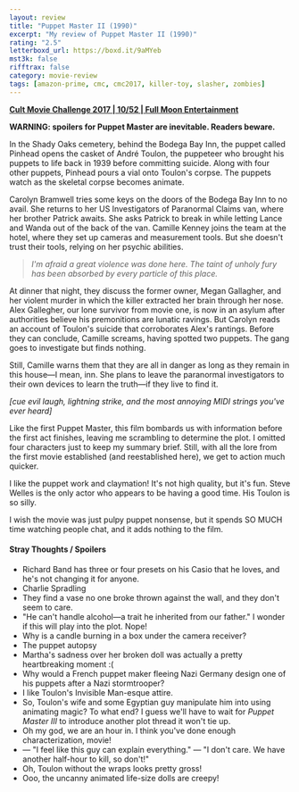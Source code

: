 ```yaml
---
layout: review
title: "Puppet Master II (1990)"
excerpt: "My review of Puppet Master II (1990)"
rating: "2.5"
letterboxd_url: https://boxd.it/9aMYeb
mst3k: false
rifftrax: false
category: movie-review
tags: [amazon-prime, cmc, cmc2017, killer-toy, slasher, zombies]
---
```


<b><a href="https://boxd.it/q7TYk/detail" target="_blank" rel="noopener">Cult Movie Challenge 2017 | 10/52 | Full Moon Entertainment</a></b>

<b>WARNING: spoilers for Puppet Master are inevitable. Readers beware.</b>

In the Shady Oaks cemetery, behind the Bodega Bay Inn, the puppet called Pinhead opens the casket of André Toulon, the puppeteer who brought his puppets to life back in 1939 before committing suicide. Along with four other puppets, Pinhead pours a vial onto Toulon's corpse. The puppets watch as the skeletal corpse becomes animate.

Carolyn Bramwell tries some keys on the doors of the Bodega Bay Inn to no avail. She returns to her US Investigators of Paranormal Claims van, where her brother Patrick awaits. She asks Patrick to break in while letting Lance and Wanda out of the back of the van. Camille Kenney joins the team at the hotel, where they set up cameras and measurement tools. But she doesn't trust their tools, relying on her psychic abilities.

<blockquote><i>I'm afraid a great violence was done here. The taint of unholy fury has been absorbed by every particle of this place.</i></blockquote>

At dinner that night, they discuss the former owner, Megan Gallagher, and her violent murder in which the killer extracted her brain through her nose. Alex Gallegher, our lone survivor from movie one, is now in an asylum after authorities believe his premonitions are lunatic ravings. But Carolyn reads an account of Toulon's suicide that corroborates Alex's rantings. Before they can conclude, Camille screams, having spotted two puppets. The gang goes to investigate but finds nothing.

Still, Camille warns them that they are all in danger as long as they remain in this house—I mean, inn. She plans to leave the paranormal investigators to their own devices to learn the truth—if they live to find it.

<i>[cue evil laugh, lightning strike, and the most annoying MIDI strings you've ever heard]</i>

Like the first Puppet Master, this film bombards us with information before the first act finishes, leaving me scrambling to determine the plot. I omitted four characters just to keep my summary brief. Still, with all the lore from the first movie established (and reestablished here), we get to action much quicker.

I like the puppet work and claymation! It's not high quality, but it's fun. Steve Welles is the only actor who appears to be having a good time. His Toulon is so silly.

I wish the movie was just pulpy puppet nonsense, but it spends SO MUCH time watching people chat, and it adds nothing to the film.

#### Stray Thoughts / Spoilers

- Richard Band has three or four presets on his Casio that he loves, and he's not changing it for anyone.
- Charlie Spradling
- They find a vase no one broke thrown against the wall, and they don't seem to care.
- "He can't handle alcohol—a trait he inherited from our father." I wonder if this will play into the plot. Nope!
- Why is a candle burning in a box under the camera receiver?
- The puppet autopsy
- Martha's sadness over her broken doll was actually a pretty heartbreaking moment :(
- Why would a French puppet maker fleeing Nazi Germany design one of his puppets after a Nazi stormtrooper?
- I like Toulon's Invisible Man-esque attire.
- So, Toulon's wife and some Egyptian guy manipulate him into using animating magic? To what end? I guess we'll have to wait for <i>Puppet Master III</i> to introduce another plot thread it won't tie up.
- Oh my god, we are an hour in. I think you've done enough characterization, movie!
- — "I feel like this guy can explain everything." — "I don't care. We have another half-hour to kill, so don't!"
- Oh, Toulon without the wraps looks pretty gross!
- Ooo, the uncanny animated life-size dolls are creepy!
